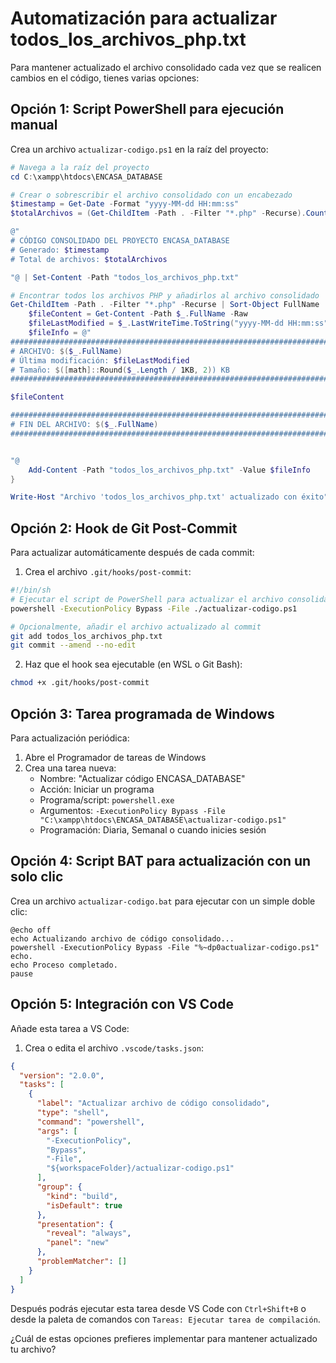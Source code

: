 # Automatización para actualizar todos_los_archivos_php.txt

Para mantener actualizado el archivo consolidado cada vez que se realicen cambios en el código, tienes varias opciones:

## Opción 1: Script PowerShell para ejecución manual

Crea un archivo `actualizar-codigo.ps1` en la raíz del proyecto:

````powershell
# Navega a la raíz del proyecto
cd C:\xampp\htdocs\ENCASA_DATABASE

# Crear o sobrescribir el archivo consolidado con un encabezado
$timestamp = Get-Date -Format "yyyy-MM-dd HH:mm:ss"
$totalArchivos = (Get-ChildItem -Path . -Filter "*.php" -Recurse).Count

@"
# CÓDIGO CONSOLIDADO DEL PROYECTO ENCASA_DATABASE
# Generado: $timestamp
# Total de archivos: $totalArchivos

"@ | Set-Content -Path "todos_los_archivos_php.txt"

# Encontrar todos los archivos PHP y añadirlos al archivo consolidado
Get-ChildItem -Path . -Filter "*.php" -Recurse | Sort-Object FullName | ForEach-Object {
    $fileContent = Get-Content -Path $_.FullName -Raw
    $fileLastModified = $_.LastWriteTime.ToString("yyyy-MM-dd HH:mm:ss")
    $fileInfo = @"
###############################################################################
# ARCHIVO: $($_.FullName)
# Última modificación: $fileLastModified
# Tamaño: $([math]::Round($_.Length / 1KB, 2)) KB
###############################################################################

$fileContent

###############################################################################
# FIN DEL ARCHIVO: $($_.FullName)
###############################################################################


"@
    Add-Content -Path "todos_los_archivos_php.txt" -Value $fileInfo
}

Write-Host "Archivo 'todos_los_archivos_php.txt' actualizado con éxito"
````

## Opción 2: Hook de Git Post-Commit

Para actualizar automáticamente después de cada commit:

1. Crea el archivo `.git/hooks/post-commit`:

````bash
#!/bin/sh
# Ejecutar el script de PowerShell para actualizar el archivo consolidado
powershell -ExecutionPolicy Bypass -File ./actualizar-codigo.ps1

# Opcionalmente, añadir el archivo actualizado al commit
git add todos_los_archivos_php.txt
git commit --amend --no-edit
````

2. Haz que el hook sea ejecutable (en WSL o Git Bash):

```bash
chmod +x .git/hooks/post-commit
```

## Opción 3: Tarea programada de Windows

Para actualización periódica:

1. Abre el Programador de tareas de Windows
2. Crea una tarea nueva:
   - Nombre: "Actualizar código ENCASA_DATABASE"
   - Acción: Iniciar un programa
   - Programa/script: `powershell.exe`
   - Argumentos: `-ExecutionPolicy Bypass -File "C:\xampp\htdocs\ENCASA_DATABASE\actualizar-codigo.ps1"`
   - Programación: Diaria, Semanal o cuando inicies sesión

## Opción 4: Script BAT para actualización con un solo clic

Crea un archivo `actualizar-codigo.bat` para ejecutar con un simple doble clic:

````batch
@echo off
echo Actualizando archivo de código consolidado...
powershell -ExecutionPolicy Bypass -File "%~dp0actualizar-codigo.ps1"
echo.
echo Proceso completado.
pause
````

## Opción 5: Integración con VS Code

Añade esta tarea a VS Code:

1. Crea o edita el archivo `.vscode/tasks.json`:

````json
{
  "version": "2.0.0",
  "tasks": [
    {
      "label": "Actualizar archivo de código consolidado",
      "type": "shell",
      "command": "powershell",
      "args": [
        "-ExecutionPolicy",
        "Bypass",
        "-File",
        "${workspaceFolder}/actualizar-codigo.ps1"
      ],
      "group": {
        "kind": "build",
        "isDefault": true
      },
      "presentation": {
        "reveal": "always",
        "panel": "new"
      },
      "problemMatcher": []
    }
  ]
}
````

Después podrás ejecutar esta tarea desde VS Code con `Ctrl+Shift+B` o desde la paleta de comandos con `Tareas: Ejecutar tarea de compilación`.

¿Cuál de estas opciones prefieres implementar para mantener actualizado tu archivo?